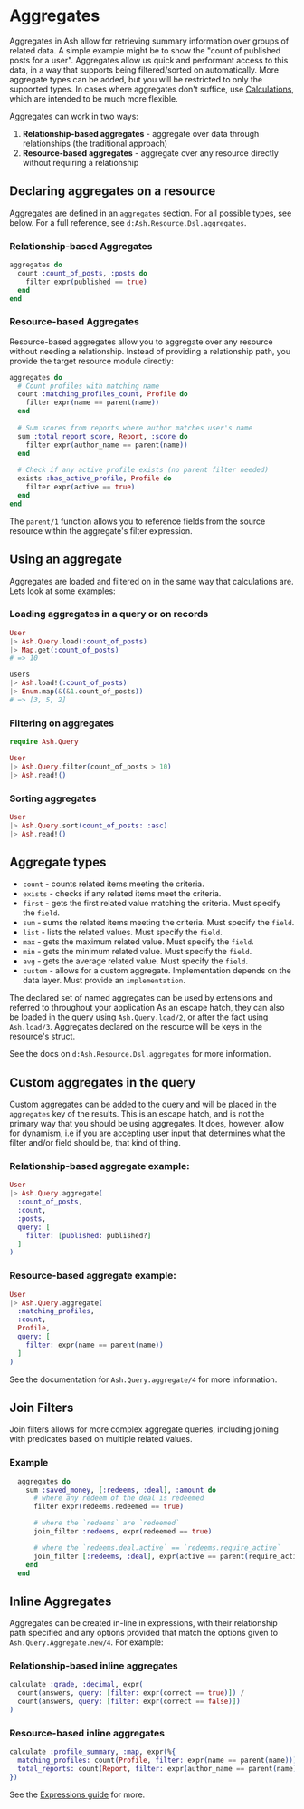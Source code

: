 # Aggregates

Aggregates in Ash allow for retrieving summary information over groups of related data. A simple example might be to show the "count of published posts for a user". Aggregates allow us quick and performant access to this data, in a way that supports being filtered/sorted on automatically. More aggregate types can be added, but you will be restricted to only the supported types. In cases where aggregates don't suffice, use [Calculations](/documentation/topics/resources/calculations.md), which are intended to be much more flexible.

Aggregates can work in two ways:
1. **Relationship-based aggregates** - aggregate over data through relationships (the traditional approach)
2. **Resource-based aggregates** - aggregate over any resource directly without requiring a relationship

## Declaring aggregates on a resource

Aggregates are defined in an `aggregates` section. For all possible types, see below.
For a full reference, see `d:Ash.Resource.Dsl.aggregates`.

### Relationship-based Aggregates

```elixir
aggregates do
  count :count_of_posts, :posts do
    filter expr(published == true)
  end
end
```

### Resource-based Aggregates

Resource-based aggregates allow you to aggregate over any resource without needing a relationship. Instead of providing a relationship path, you provide the target resource module directly:

```elixir
aggregates do
  # Count profiles with matching name
  count :matching_profiles_count, Profile do
    filter expr(name == parent(name))
  end
  
  # Sum scores from reports where author matches user's name
  sum :total_report_score, Report, :score do
    filter expr(author_name == parent(name))
  end
  
  # Check if any active profile exists (no parent filter needed)
  exists :has_active_profile, Profile do
    filter expr(active == true)
  end
end
```

The `parent/1` function allows you to reference fields from the source resource within the aggregate's filter expression.

## Using an aggregate

Aggregates are loaded and filtered on in the same way that calculations are. Lets look at some examples:

### Loading aggregates in a query or on records

```elixir
User
|> Ash.Query.load(:count_of_posts)
|> Map.get(:count_of_posts)
# => 10

users
|> Ash.load!(:count_of_posts)
|> Enum.map(&(&1.count_of_posts))
# => [3, 5, 2]
```

### Filtering on aggregates

```elixir
require Ash.Query

User
|> Ash.Query.filter(count_of_posts > 10)
|> Ash.read!()
```

### Sorting aggregates

```elixir
User
|> Ash.Query.sort(count_of_posts: :asc)
|> Ash.read!()
```

## Aggregate types

- `count` - counts related items meeting the criteria.
- `exists` - checks if any related items meet the criteria.
- `first` - gets the first related value matching the criteria. Must specify the `field`.
- `sum` - sums the related items meeting the criteria. Must specify the `field`.
- `list` - lists the related values. Must specify the `field`.
- `max` - gets the maximum related value. Must specify the `field`.
- `min` - gets the minimum related value. Must specify the `field`.
- `avg` - gets the average related value. Must specify the `field`.
- `custom` - allows for a custom aggregate. Implementation depends on the data layer. Must provide an `implementation`.

The declared set of named aggregates can be used by extensions and referred to throughout your application As an escape hatch, they can also be loaded in the query using `Ash.Query.load/2`, or after the fact using `Ash.load/3`. Aggregates declared on the resource will be keys in the resource's struct.

See the docs on `d:Ash.Resource.Dsl.aggregates` for more information.

## Custom aggregates in the query

Custom aggregates can be added to the query and will be placed in the `aggregates` key of the results. This is an escape hatch, and is not the primary way that you should be using aggregates. It does, however, allow for dynamism, i.e if you are accepting user input that determines what the filter and/or field should be, that kind of thing.

### Relationship-based aggregate example:

```elixir
User
|> Ash.Query.aggregate(
  :count_of_posts,
  :count,
  :posts,
  query: [
    filter: [published: published?]
  ]
)
```

### Resource-based aggregate example:

```elixir
User
|> Ash.Query.aggregate(
  :matching_profiles,
  :count,
  Profile,
  query: [
    filter: expr(name == parent(name))
  ]
)
```

See the documentation for `Ash.Query.aggregate/4` for more information.

## Join Filters

Join filters allows for more complex aggregate queries, including joining with predicates based on multiple related values.

### Example

```elixir
  aggregates do
    sum :saved_money, [:redeems, :deal], :amount do
      # where any redeem of the deal is redeemed
      filter expr(redeems.redeemed == true)

      # where the `redeems` are `redeemed`
      join_filter :redeems, expr(redeemed == true)

      # where the `redeems.deal.active` == `redeems.require_active`
      join_filter [:redeems, :deal], expr(active == parent(require_active))
    end
  end
```

## Inline Aggregates

Aggregates can be created in-line in expressions, with their relationship path specified and any options provided that match the options given to `Ash.Query.Aggregate.new/4`. For example:

### Relationship-based inline aggregates
```elixir
calculate :grade, :decimal, expr(
  count(answers, query: [filter: expr(correct == true)]) /
  count(answers, query: [filter: expr(correct == false)])
)
```

### Resource-based inline aggregates
```elixir
calculate :profile_summary, :map, expr(%{
  matching_profiles: count(Profile, filter: expr(name == parent(name))),
  total_reports: count(Report, filter: expr(author_name == parent(name)))
})
```

See the [Expressions guide](/documentation/topics/reference/expressions.md#inline-aggregates) for more.
